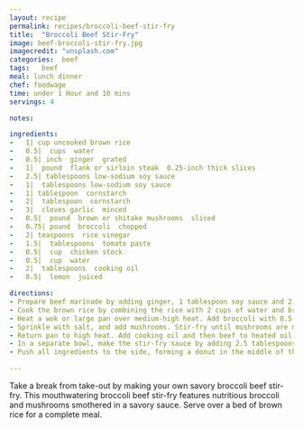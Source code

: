 ```yaml
---
layout: recipe
permalink: recipes/broccoli-beef-stir-fry
title:  "Broccoli Beef Stir-Fry"
image: beef-broccoli-stir-fry.jpg
imagecredit: "unsplash.com"
categories:  beef
tags:   beef
meal: lunch dinner
chef: foodwage
time: under 1 Hour and 10 mins
servings: 4

notes:

ingredients:
-   1| cup uncooked brown rice
-   0.5|  cups  water
-   0.5| inch  ginger  grated
-   1|  pound  flank or sirloin steak  0.25-inch thick slices
-   2.5| tablespoons low-sodium soy sauce
-   1|  tablespoons low-sodium soy sauce
-   1| tablespoon  cornstarch
-   2|  tablespoon  cornstarch
-   3|  cloves garlic  minced
-   0.5|  pound  brown or shitake mushrooms  sliced
-   0.75| pound  broccoli  chopped
-   2| teaspoons  rice vinegar
-   1.5|  tablespoons  tomato paste
-   0.5|  cup  chicken stock
-   0.5|  cup  water
-   2|  tablespoons  cooking oil
-   0.5|  lemon  juiced

directions:
- Prepare beef marinade by adding ginger, 1 tablespoon soy sauce and 2 teaspoons cornstarch to a bowl. Add the beef slices and mix with fingers or a spatula until well combined. Set aside for at least 10 minutes. 
- Cook the brown rice by combining the rice with 2 cups of water and bringing to a boil, covered, over high heat. Once the water boils, give the rice a stir. Cover and lower the heat to low, allowing rice to simmer for about 45 minutes. 
- Heat a wok or large pan over medium-high heat. Add broccoli with 0.5 cup water and stir-fry until water is absorbed (the water helps the broccoli cook faster and without burning).
- Sprinkle with salt, and add mushrooms. Stir-fry until mushrooms are mostly cooked through. Remove from pan and set aside.
- Return pan to high heat. Add cooking oil and then beef to heated oil. Spread beef out into one layer if possible. Cook for 1 minute and then return broccoli and mushrooms to the pan; add garlic and stir. 
- In a separate bowl, make the stir-fry sauce by adding 2.5 tablespoons soy sauce, rice vinegar, chicken stock and 1 tablespoon cornstarch.
- Push all ingredients to the side, forming a donut in the middle of the pan. Give sauce a final stir and pour it into the hole. Let it sit until you see it darken in color and start to bubble a lot. When that happens, toss everything through. Finish with a squeeze of lemon juice and then season to taste with salt and pepper. Feel free to add a kick of hot sauce too. Enjoy over 0.5 cup of rice.

---
```

Take a break from take-out by making your own savory broccoli beef stir-fry. This mouthwatering broccoli beef stir-fry features nutritious broccoli and mushrooms smothered in a savory sauce. Serve over a bed of brown rice for a complete meal.
